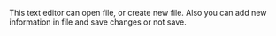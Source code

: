 This text editor can open file, or create new file. Also you can add new information in file and save changes or not save.
